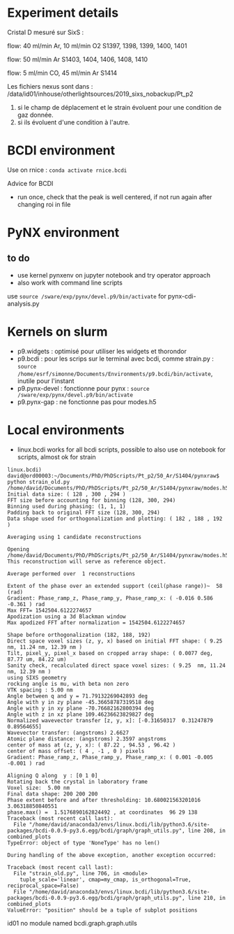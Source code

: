 # Experiment details
Cristal D mesuré sur SixS :

flow: 40 ml/min Ar, 10 ml/min O2
S1397, 1398, 1399, 1400, 1401

flow: 50 ml/min Ar
S1403, 1404, 1406, 1408, 1410

flow: 5 ml/min CO, 45 ml/min Ar
S1414

Les fichiers nexus sont dans :
/data/id01/inhouse/otherlightsources/2019_sixs_nobackup/Pt_p2

1) si le champ de déplacement et le strain évoluent pour une condition de gaz donnée.
2) si ils évoluent d'une condition à l'autre.

# BCDI environment
Use on rnice : 
`conda activate rnice.bcdi`

Advice for BCDI
* run once, check that the peak is well centered, if not run again after changing roi in file


# PyNX environment
## to do
* use kernel pynxenv on jupyter notebook and try operator approach
* also work with command line scripts

use `source /sware/exp/pynx/devel.p9/bin/activate` for pynx-cdi-analysis.py

# Kernels on slurm
* p9.widgets : optimisé pour utiliser les widgets et thorondor
* p9.bcdi : pour les scrips sur le terminal avec bcdi, comme strain.py  : `source /home/esrf/simonne/Documents/Environments/p9.bcdi/bin/activate`, inutile pour l'instant
* p9.pynx-devel : fonctionne pour pynx : `source /sware/exp/pynx/devel.p9/bin/activate`
* p9.pynx-gap : ne fonctionne pas pour modes.h5

# Local environments
* linux.bcdi works for all bcdi scripts, possible to also use on notebook for scripts, almost ok for strain

```(
linux.bcdi) david@ord00003:~/Documents/PhD/PhDScripts/Pt_p2/50_Ar/S1404/pynxraw$ python strain_old.py
/home/david/Documents/PhD/PhDScripts/Pt_p2/50_Ar/S1404/pynxraw/modes.h5
Initial data size: ( 128 , 300 , 294 )
FFT size before accounting for binning (128, 300, 294)
Binning used during phasing: (1, 1, 1)
Padding back to original FFT size (128, 300, 294)
Data shape used for orthogonalization and plotting: ( 182 , 188 , 192 )

Averaging using 1 candidate reconstructions

Opening  /home/david/Documents/PhD/PhDScripts/Pt_p2/50_Ar/S1404/pynxraw/modes.h5
This reconstruction will serve as reference object.

Average performed over  1 reconstructions

Extent of the phase over an extended support (ceil(phase range))~  58 (rad)
Gradient: Phase_ramp_z, Phase_ramp_y, Phase_ramp_x: ( -0.016 0.586 -0.361 ) rad
Max FFT= 1542504.6122274657
Apodization using a 3d Blackman window
Max apodized FFT after normalization = 1542504.6122274657

Shape before orthogonalization (182, 188, 192)
Direct space voxel sizes (z, y, x) based on initial FFT shape: ( 9.25 nm, 11.24 nm, 12.39 nm )
Tilt, pixel_y, pixel_x based on cropped array shape: ( 0.0077 deg, 87.77 um, 84.22 um)
Sanity check, recalculated direct space voxel sizes: ( 9.25  nm, 11.24 nm, 12.39 nm )
using SIXS geometry
rocking angle is mu, with beta non zero
VTK spacing : 5.00 nm
Angle between q and y = 71.79132269042893 deg
Angle with y in zy plane -45.36658787319518 deg
Angle with y in xy plane -70.76682162800394 deg
Angle with z in xz plane 109.46236623829827 deg
Normalized wavevector transfer [z, y, x]: [-0.31650317  0.31247879  0.89564655]
Wavevector transfer: (angstroms) 2.6627
Atomic plane distance: (angstroms) 2.3597 angstroms
center of mass at (z, y, x): ( 87.22 , 94.53 , 96.42 )
center of mass offset: ( 4 , -1 , 0 ) pixels
Gradient: Phase_ramp_z, Phase_ramp_y, Phase_ramp_x: ( 0.001 -0.005 -0.001 ) rad

Aligning Q along  y : [0 1 0]
Rotating back the crystal in laboratory frame
Voxel size:  5.00 nm
Final data shape: 200 200 200
Phase extent before and after thresholding: 10.680021563201016 3.06318850840551
phase.max() =  1.5176890162824492 , at coordinates  96 29 138
Traceback (most recent call last):
  File "/home/david/anaconda3/envs/linux.bcdi/lib/python3.6/site-packages/bcdi-0.0.9-py3.6.egg/bcdi/graph/graph_utils.py", line 208, in combined_plots
TypeError: object of type 'NoneType' has no len()

During handling of the above exception, another exception occurred:

Traceback (most recent call last):
  File "strain_old.py", line 706, in <module>
    tuple_scale='linear', cmap=my_cmap, is_orthogonal=True, reciprocal_space=False)
  File "/home/david/anaconda3/envs/linux.bcdi/lib/python3.6/site-packages/bcdi-0.0.9-py3.6.egg/bcdi/graph/graph_utils.py", line 210, in combined_plots
ValueError: "position" should be a tuple of subplot positions
```


id01 
no module named bcdi.graph.graph.utils
